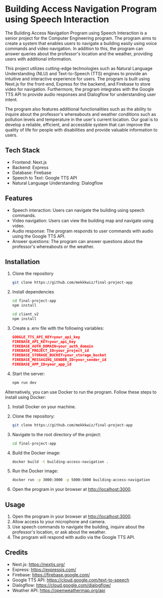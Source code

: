 # Building Access Navigation Program using Speech Interaction

The Building Access Navigation Program using Speech Interaction is a senior project for the Computer Engineering program. The program aims to create a system that enables users to navigate a building easily using voice commands and video navigation. In addition to this, the program can answer queries about the professor's location and the weather, providing users with additional information.

This project utilizes cutting-edge technologies such as Natural Language Understanding (NLU) and Text-to-Speech (TTS) engines to provide an intuitive and interactive experience for users. The program is built using Next.js for the front-end, Express for the backend, and Firebase to store video for navigation. Furthermore, the program integrates with the Google TTS API to provide audio responses and Dialogflow for understanding user intent.

The program also features additional functionalities such as the ability to inquire about the professor's whereabouts and weather conditions such as pollution levels and temperature in the user's current location. Our goal is to develop a reliable, efficient, and accessible system that can improve the quality of life for people with disabilities and provide valuable information to users.

## Tech Stack

- Frontend: Next.js
- Backend: Express
- Database: Firebase
- Speech to Text: Google TTS API
- Natural Language Understanding: Dialogflow

## Features

- Speech interaction: Users can navigate the building using speech commands.
- Video navigation: Users can view the building map and navigate using video.
- Audio response: The program responds to user commands with audio using the Google TTS API.
- Answer questions: The program can answer questions about the professor's whereabouts or the weather.

## Installation

1. Clone the repository

    ```bash
    git clone https://github.com/mekkkwiz/final-project-app
    ```

2. Install dependencies

    ```bash
    cd final-project-app
    npm install

    cd client_v2
    npm install
    ```

3. Create a .env file with the following variables:

    ```json
    GOOGLE_TTS_API_KEY=your_api_key
    FIREBASE_API_KEY=your_api_key
    FIREBASE_AUTH_DOMAIN=your_auth_domain
    FIREBASE_PROJECT_ID=your_project_id
    FIREBASE_STORAGE_BUCKET=your_storage_bucket
    FIREBASE_MESSAGING_SENDER_ID=your_sender_id
    FIREBASE_APP_ID=your_app_id
    ```

4. Start the server:

    ```bash
    npm run dev
    ```

Alternatively, you can use Docker to run the program. Follow these steps to install using Docker:

1. Install Docker on your machine.
2. Clone the repository:

    ```bash
    git clone https://github.com/mekkkwiz/final-project-app
    ```

3. Navigate to the root directory of the project:

    ```bash
    cd final-project-app
    ```

4. Build the Docker image:

    ```bash
    docker build -t building-access-navigation .
    ```

5. Run the Docker image:

    ```bash
    docker run -p 3000:3000 -p 5000:5000 building-access-navigation
    ```

6. Open the program in your browser at <http://localhost:3000>.

## Usage

1. Open the program in your browser at <http://localhost:3000>.
2. Allow access to your microphone and camera.
3. Use speech commands to navigate the building, inquire about the professor's location, or ask about the weather.
4. The program will respond with audio via the Google TTS API.

## Credits

- Next.js: <https://nextjs.org/>
- Express: <https://expressjs.com/>
- Firebase: <https://firebase.google.com/>
- Google TTS API: <https://cloud.google.com/text-to-speech>
- Dialogflow: <https://cloud.google.com/dialogflow/>
- Weather API: <https://openweathermap.org/api>
